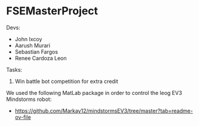 # FSEMasterProject

Devs:
- John Ixcoy
- Aarush Murari
- Sebastian Fargos
- Renee Cardoza Leon

Tasks:
1. Win battle bot competition for extra credit

We used the following MatLab package in order to control the leog EV3 Mindstorms robot:
* https://github.com/Markay12/mindstormsEV3/tree/master?tab=readme-ov-file

